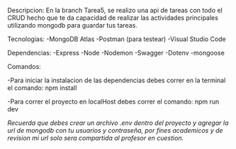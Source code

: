 Descripcion: En la branch Tarea5, se realizo una api de tareas con todo el CRUD hecho que te da capacidad de realizar las actividades principales utilizando mongodb para guardar tus tareas.

Tecnologias:
-MongoDB Atlas
-Postman (para testear)
-Visual Studio Code

Dependencias:
-Express
-Node
-Nodemon
-Swagger
-Dotenv
-mongoose

Comandos:

-Para iniciar la instalacion de las dependencias debes correr en la terminal el comando: npm install

-Para correr el proyecto en localHost debes correr el comando: npm run dev

*Recuerda que debes crear un archivo .env dentro del proyecto y agregar la url de mongodb con tu usuarios y contraseña, por fines academicos y de revision mi url solo sera compartida al profesor en cuestion.*
